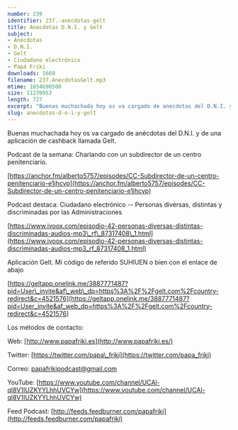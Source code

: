 ```yaml
---
number: 239
identifier: 237.-anecdotas-gelt
title: Anecdotas D.N.I. y Gelt
subject:
- Anécdotas
- D.N.I.
- Gelt
- Ciudadano electrónico
- Papá Friki
downloads: 1669
filename: 237.AnecdotasGelt.mp3
mtime: 1654690500
size: 11239953
length: 727
excerpt: "Buenas muchachada hoy os va cargado de anécdotas del D.N.I. y de una aplicación de cashback llamada Gelt.\n\nPodcast de la semana: Charlando con un subdirector de un centro penitenciario.  \n\n[https://anchor.fm/alberto5757/episodes/CC-Subdirector-de-un-centro-penitenciario-e1jhcvp](https://anchor.fm/alberto5757/episodes/CC-Subdirector-de-un-centro-penitenciario-e1jhcvp)  \n\nPodcast destaca: Ciudadano electrónico -- Personas diversas, distintas y discriminadas por las Administraciones\n\n[https://www.ivoox.com/episodio-42-personas-diversas-distintas-discriminadas-audios-mp3\\_rf\\_87317408\\_1.html](https://www.ivoox.com/episodio-42-personas-diversas-distintas-discriminadas-audios-mp3_rf_87317408_1.html)  \n\nAplicación Gelt. Mi código de referido"
slug: anecdotas-d-n-i-y-gelt
---
```

Buenas muchachada hoy os va cargado de anécdotas del D.N.I. y de una aplicación de cashback llamada Gelt.

Podcast de la semana: Charlando con un subdirector de un centro penitenciario.

[https://anchor.fm/alberto5757/episodes/CC-Subdirector-de-un-centro-penitenciario-e1jhcvp](https://anchor.fm/alberto5757/episodes/CC-Subdirector-de-un-centro-penitenciario-e1jhcvp)

Podcast destaca: Ciudadano electrónico -- Personas diversas, distintas y discriminadas por las Administraciones

[https://www.ivoox.com/episodio-42-personas-diversas-distintas-discriminadas-audios-mp3\_rf\_87317408\_1.html](https://www.ivoox.com/episodio-42-personas-diversas-distintas-discriminadas-audios-mp3_rf_87317408_1.html)

Aplicación Gelt. Mi código de referido SUHIUEN o bien con el enlace de abajo

[
](https://geltapp.onelink.me/3887771487?pid=User_invite&af_web_dp=https%3A%2F%2Fgelt.com%2Fcountry-redirect&c=4521576)

[https://geltapp.onelink.me/3887771487?pid=User\_invite&af\_web\_dp=https%3A%2F%2Fgelt.com%2Fcountry-redirect&c=4521576](https://geltapp.onelink.me/3887771487?pid=User_invite&af_web_dp=https%3A%2F%2Fgelt.com%2Fcountry-redirect&c=4521576)

Los métodos de contacto:

Web: [http://www.papafriki.es](http://www.papafriki.es/)

Twitter: [https://twitter.com/papa\_friki](https://twitter.com/papa_friki)

Correo: [papafrikipodcast@gmail.com](https://archive.org/details/papafrikipodast@gmail.com)

YouTube: [https://www.youtube.com/channel/UCAl-ql8V1IUZKYYLhhUVCYw](https://www.youtube.com/channel/UCAl-ql8V1IUZKYYLhhUVCYw)

Feed Podcast: [http://feeds.feedburner.com/papafriki](http://feeds.feedburner.com/papafriki)